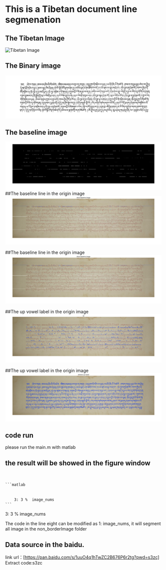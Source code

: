 # This is a Tibetan document line segmenation
## The Tibetan Image 
![Tibetan Image](/non_borderImage/002.29.png "Tibetan document")

## The Binary image
![Tibetan Binary Image](/remove_border/002.29.png "Tibetan document")

## The baseline image
![Baseline image](baseline_image.png "baseline image")
##The baseline line in the origin image
![Baseline image](baseline_image2.png "baseline image")


##The baseline line in the origin image
![Baseline image](baseline_image2.png "baseline image")


##The up vowel label in the origin image
![Baseline image](up_vowel.png "up vowel labeled in the image")


##The up vowel label in the origin image
![Baseline image](remove_up_vowel.png "remove up vowel in the image")

## code run
please run the main.m with matlab

the result will be showed in the figure window
-----------------------------------------------------------------------------------
<br>
 
    ```matlab
     
    
        3: 3 %  image_nums 
    ```

 3: 3 %  image_nums 
 
 The code in the line eight can be modified as 1: image_nums, it will segment all image in the non_borderImage folder

 ## Data source in the baidu.
  

link url：[https://pan.baidu.com/s/1uuO4q1hTwZC2B676P6r2tg?pwd=s3zc] Extract code:s3zc